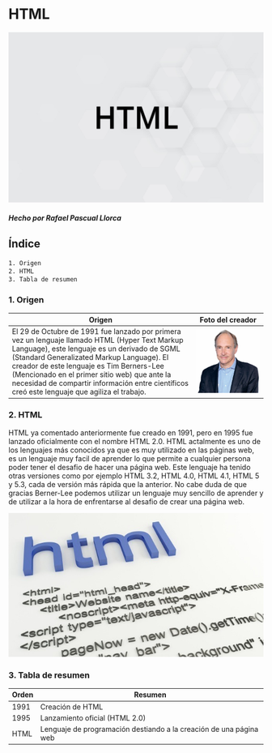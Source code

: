 # HTML

![HTML](https://github.com/RafaelPascualLlorca/SMX2-M8UF1A1-HistoriaWeb-1991-HTML-RafaelPascualLlorca/blob/main/html.jpg "HTML")

#### _Hecho por Rafael Pascual Llorca_

## Índice

```
1. Origen
2. HTML
3. Tabla de resumen
```

### 1. Origen

|Origen|Foto del creador|
|------------------------|--------------------|
|El 29 de Octubre de 1991 fue lanzado por primera vez un lenguaje llamado HTML (Hyper Text Markup Language), este lenguaje es un derivado de SGML (Standard Generalizated Markup Language). El creador de este lenguaje es Tim Berners-Lee (Mencionado en el primer sitio web) que ante la necesidad de compartir información entre científicos creó este lenguaje que agiliza el trabajo.|![Berners-Lee](https://github.com/RafaelPascualLlorca/SMX2-M8UF1A1-HistoriaWeb-1991-HTML-RafaelPascualLlorca/blob/main/Imagen1.jpg "Berners-Lee")|

### 2. HTML

HTML ya comentado anteriormente fue creado en 1991, pero en 1995 fue lanzado oficialmente con el nombre HTML 2.0. HTML actalmente es uno de los lenguajes más conocidos ya que es muy utilizado en las páginas web, es un lenguaje muy facil de aprender lo que permite a cualquier persona poder tener el desafio de hacer una página web. Este lenguaje ha tenido otras versiones como por ejemplo HTML 3.2, HTML 4.0, HTML 4.1, HTML 5 y 5.3, cada de versión más rápida que la anterior. No cabe duda de que gracias Berner-Lee podemos utilizar un lenguaje muy sencillo de aprender y de utilizar a la hora de enfrentarse al desafio de crear una página web.

 ![HTML](https://github.com/RafaelPascualLlorca/SMX2-M8UF1A1-HistoriaWeb-1991-HTML-RafaelPascualLlorca/blob/main/Imagen2.jpg "HTML")

### 3. Tabla de resumen

|Orden|Resumen|
|----------|----------|
|1991|Creación de HTML|
|1995|Lanzamiento oficial (HTML 2.0)|
|HTML|Lenguaje de programación destiando a la creación de una página web|
